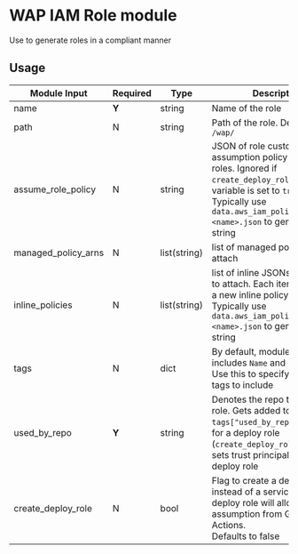 # WAP IAM Role module

Use to generate roles in a compliant manner

## Usage

| Module Input | Required | Type | Description |
|---|---|---|---|
| name | **Y** | string | Name of the role |
| path | N | string | Path of the role. Defaults to `/wap/` |
| assume_role_policy | N | string | JSON of role custom assumption policy for service roles. Ignored if `create_deploy_role` flag variable is set to `true` . <br/>Typically use `data.aws_iam_policy_document.<name>.json` to generate the string |
| managed_policy_arns | N | list(string) | list of managed policy ARNs to attach |
| inline_policies | N | list(string) | list of inline JSONs of policies to attach. Each item generates a new inline policy <br/>Typically use `data.aws_iam_policy_document.<name>.json` to generate the string |
| tags | N | dict | By default, module already includes `Name` and `repo` tags. Use this to specify additional tags to include |
| used_by_repo | **Y** | string | Denotes the repo that uses this role. Gets added to `tags["used_by_repo"]`. If used for a deploy role (`create_deploy_role=true`), sets trust principal for the deploy role |
| create_deploy_role  | N | bool | Flag to create a deploy role instead of a service role. A deploy role will allow assumption from Github Actions. <br/>Defaults to false|


